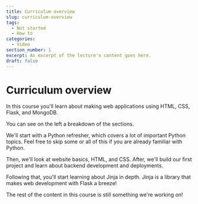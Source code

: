 ```yaml
---
title: Curriculum overview
slug: curriculum-overview
tags:
  - Not started
  - How to
categories:
  - Video
section_number: 1
excerpt: An excerpt of the lecture's content goes here.
draft: false
---
```


# Curriculum overview

In this course you'll learn about making web applications using HTML, CSS, Flask, and MongoDB. 

You can see on the left a breakdown of the sections.

We'll start with a Python refresher, which covers a lot of important Python topics. Feel free to skip some or all of this if you are already familiar with Python.

Then, we'll look at website basics, HTML, and CSS. After, we'll build our first project and learn about backend development and deployments.

Following that, you'll start learning about Jinja in depth. Jinja is a library that makes web development with Flask a breeze!

The rest of the content in this course is still something we're working on!
